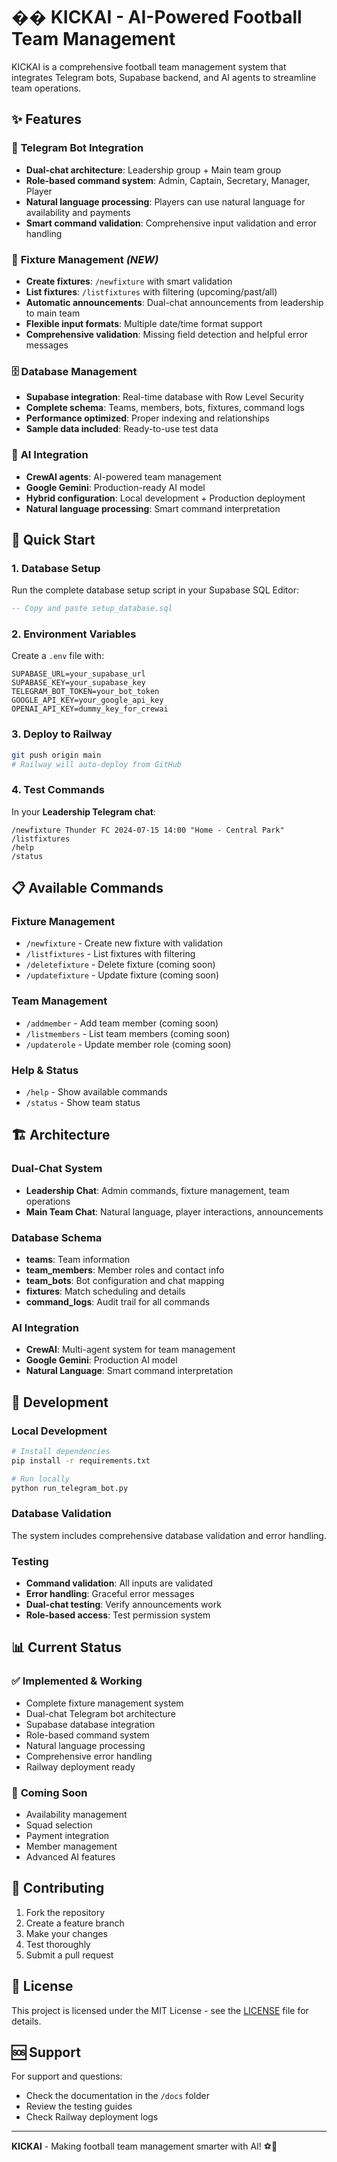 # �� KICKAI - AI-Powered Football Team Management

KICKAI is a comprehensive football team management system that integrates Telegram bots, Supabase backend, and AI agents to streamline team operations.

## ✨ Features

### 🤖 **Telegram Bot Integration**
- **Dual-chat architecture**: Leadership group + Main team group
- **Role-based command system**: Admin, Captain, Secretary, Manager, Player
- **Natural language processing**: Players can use natural language for availability and payments
- **Smart command validation**: Comprehensive input validation and error handling

### 📅 **Fixture Management** *(NEW)*
- **Create fixtures**: `/newfixture` with smart validation
- **List fixtures**: `/listfixtures` with filtering (upcoming/past/all)
- **Automatic announcements**: Dual-chat announcements from leadership to main team
- **Flexible input formats**: Multiple date/time format support
- **Comprehensive validation**: Missing field detection and helpful error messages

### 🗄️ **Database Management**
- **Supabase integration**: Real-time database with Row Level Security
- **Complete schema**: Teams, members, bots, fixtures, command logs
- **Performance optimized**: Proper indexing and relationships
- **Sample data included**: Ready-to-use test data

### 🤖 **AI Integration**
- **CrewAI agents**: AI-powered team management
- **Google Gemini**: Production-ready AI model
- **Hybrid configuration**: Local development + Production deployment
- **Natural language processing**: Smart command interpretation

## 🚀 Quick Start

### 1. **Database Setup**
Run the complete database setup script in your Supabase SQL Editor:
```sql
-- Copy and paste setup_database.sql
```

### 2. **Environment Variables**
Create a `.env` file with:
```env
SUPABASE_URL=your_supabase_url
SUPABASE_KEY=your_supabase_key
TELEGRAM_BOT_TOKEN=your_bot_token
GOOGLE_API_KEY=your_google_api_key
OPENAI_API_KEY=dummy_key_for_crewai
```

### 3. **Deploy to Railway**
```bash
git push origin main
# Railway will auto-deploy from GitHub
```

### 4. **Test Commands**
In your **Leadership Telegram chat**:
```
/newfixture Thunder FC 2024-07-15 14:00 "Home - Central Park"
/listfixtures
/help
/status
```

## 📋 Available Commands

### **Fixture Management**
- `/newfixture` - Create new fixture with validation
- `/listfixtures` - List fixtures with filtering
- `/deletefixture` - Delete fixture (coming soon)
- `/updatefixture` - Update fixture (coming soon)

### **Team Management**
- `/addmember` - Add team member (coming soon)
- `/listmembers` - List team members (coming soon)
- `/updaterole` - Update member role (coming soon)

### **Help & Status**
- `/help` - Show available commands
- `/status` - Show team status

## 🏗️ Architecture

### **Dual-Chat System**
- **Leadership Chat**: Admin commands, fixture management, team operations
- **Main Team Chat**: Natural language, player interactions, announcements

### **Database Schema**
- **teams**: Team information
- **team_members**: Member roles and contact info
- **team_bots**: Bot configuration and chat mapping
- **fixtures**: Match scheduling and details
- **command_logs**: Audit trail for all commands

### **AI Integration**
- **CrewAI**: Multi-agent system for team management
- **Google Gemini**: Production AI model
- **Natural Language**: Smart command interpretation

## 🔧 Development

### **Local Development**
```bash
# Install dependencies
pip install -r requirements.txt

# Run locally
python run_telegram_bot.py
```

### **Database Validation**
The system includes comprehensive database validation and error handling.

### **Testing**
- **Command validation**: All inputs are validated
- **Error handling**: Graceful error messages
- **Dual-chat testing**: Verify announcements work
- **Role-based access**: Test permission system

## 📊 Current Status

### ✅ **Implemented & Working**
- Complete fixture management system
- Dual-chat Telegram bot architecture
- Supabase database integration
- Role-based command system
- Natural language processing
- Comprehensive error handling
- Railway deployment ready

### 🚧 **Coming Soon**
- Availability management
- Squad selection
- Payment integration
- Member management
- Advanced AI features

## 🤝 Contributing

1. Fork the repository
2. Create a feature branch
3. Make your changes
4. Test thoroughly
5. Submit a pull request

## 📄 License

This project is licensed under the MIT License - see the [LICENSE](LICENSE) file for details.

## 🆘 Support

For support and questions:
- Check the documentation in the `/docs` folder
- Review the testing guides
- Check Railway deployment logs

---

**KICKAI** - Making football team management smarter with AI! ⚽🤖
